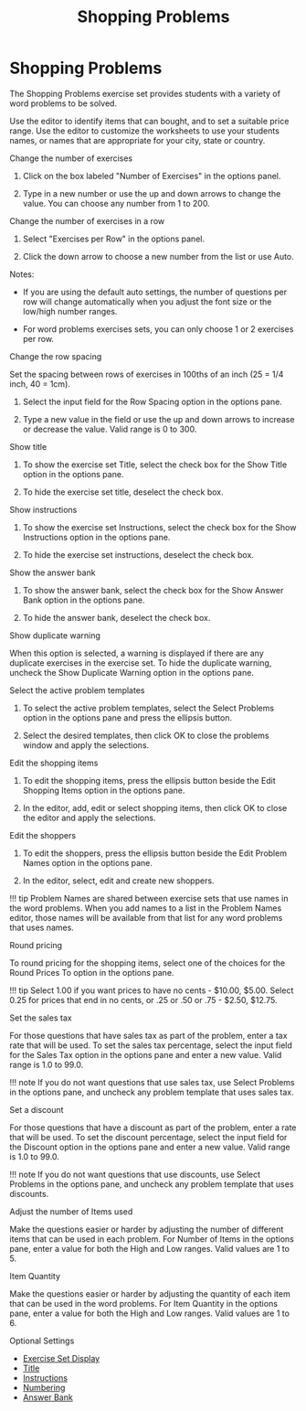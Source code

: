 ﻿---
title: Shopping Problems
category: reference
---

# Shopping Problems

The Shopping Problems exercise set provides students with a variety of word problems to be solved.

Use the editor to identify items that can bought, and to set a suitable price range. Use the editor to customize the worksheets to use your students names, or names that are appropriate for your city, state or country.

Change the number of exercises

1. Click on the box labeled "Number of Exercises" in the options panel.

2. Type in a new number or use the up and down arrows to change the value. You can choose any number from 1 to 200.

Change the number of exercises in a row

1. Select "Exercises per Row" in the options panel.

2. Click the down arrow to choose a new number from the list or use Auto.

Notes:

- If you are using the default auto settings, the number of questions per row will change automatically when you adjust the font size or the low/high number ranges.

- For word problems exercises sets, you can only choose 1 or 2 exercises per row.

Change the row spacing

Set the spacing between rows of exercises in 100ths of an inch (25 = 1/4 inch, 40 = 1cm).

1. Select the input field for the Row Spacing option in the options pane.

2. Type a new value in the field or use the up and down arrows to increase or decrease the value. Valid range is 0 to 300.

Show title

1. To show the exercise set Title, select the check box for the Show Title option in the options pane.

2. To hide the exercise set title, deselect the check box.

Show instructions

1. To show the exercise set Instructions, select the check box for the Show Instructions option in the options pane.

2. To hide the exercise set instructions, deselect the check box.

Show the answer bank

1. To show the answer bank, select the check box for the Show Answer Bank option in the options pane.

2. To hide the answer bank, deselect the check box.

Show duplicate warning

When this option is selected, a warning is displayed if there are any duplicate exercises in the exercise set. To hide the duplicate warning, uncheck the Show Duplicate Warning option in the options pane.

Select the active problem templates

1. To select the active problem templates, select the Select Problems option in the options pane and press the ellipsis button.

2. Select the desired templates, then click OK to close the problems window and apply the selections.

Edit the shopping items

1. To edit the shopping items, press the ellipsis button beside the Edit Shopping Items option in the options pane.

2. In the editor, add, edit or select shopping items, then click OK to close the editor and apply the selections.

Edit the shoppers

1. To edit the shoppers, press the ellipsis button beside the Edit Problem Names option in the options pane.

2. In the editor, select, edit and create new shoppers.

!!! tip
    Problem Names are shared between exercise sets that use names in the word problems. When you add names to a list in the Problem Names editor, those names will be available from that list for any word problems that uses names.

Round pricing

To round pricing for the shopping items, select one of the choices for the Round Prices To option in the options pane.

!!! tip
    Select 1.00 if you want prices to have no cents - $10.00, $5.00. Select 0.25 for prices that end in no cents, or .25 or .50 or .75 - $2.50, $12.75.

Set the sales tax

For those questions that have sales tax as part of the problem, enter a tax rate that will be used. To set the sales tax percentage, select the input field for the Sales Tax option in the options pane and enter a new value. Valid range is 1.0 to 99.0.

!!! note
    If you do not want questions that use sales tax, use Select Problems in the options pane, and uncheck any problem template that uses sales tax.

Set a discount

For those questions that have a discount as part of the problem, enter a rate that will be used. To set the discount percentage, select the input field for the Discount option in the options pane and enter a new value. Valid range is 1.0 to 99.0.

!!! note
    If you do not want questions that use discounts, use Select Problems in the options pane, and uncheck any problem template that uses discounts.

Adjust the number of Items used

Make the questions easier or harder by adjusting the number of different items that can be used in each problem. For Number of Items in the options pane, enter a value for both the High and Low ranges. Valid values are 1 to 5.

Item Quantity

Make the questions easier or harder by adjusting the quantity of each item that can be used in the word problems. For Item Quantity in the options pane, enter a value for both the High and Low ranges. Valid values are 1 to 6.

Optional Settings

- [Exercise Set Display](../../options/exercise-set-display-options.md)
- [Title](../../options/title-display-options.md)
- [Instructions](../../options/instructions-display-options.md)
- [Numbering](../../options/numbering-display-options.md)
- [Answer Bank](../../options/answer-bank-display-options.md)